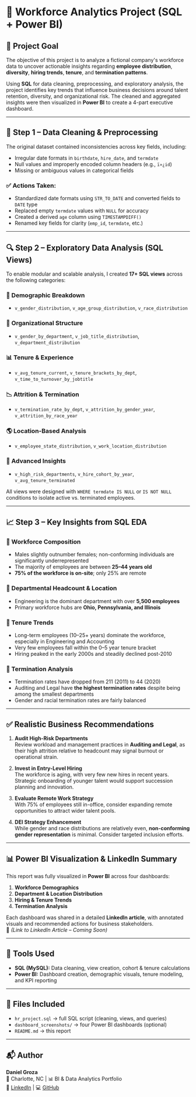 # 🧠 Workforce Analytics Project (SQL + Power BI)

## 📌 Project Goal

The objective of this project is to analyze a fictional company's workforce data to uncover actionable insights regarding **employee distribution**, **diversity**, **hiring trends**, **tenure**, and **termination patterns**. 

Using **SQL** for data cleaning, preprocessing, and exploratory analysis, the project identifies key trends that influence business decisions around talent retention, diversity, and organizational risk. The cleaned and aggregated insights were then visualized in **Power BI** to create a 4-part executive dashboard.

---

## 🧼 Step 1 – Data Cleaning & Preprocessing

The original dataset contained inconsistencies across key fields, including:
- Irregular date formats in `birthdate`, `hire_date`, and `termdate`
- Null values and improperly encoded column headers (e.g., `ï»¿id`)
- Missing or ambiguous values in categorical fields

### ✅ Actions Taken:
- Standardized date formats using `STR_TO_DATE` and converted fields to `DATE` type
- Replaced empty `termdate` values with `NULL` for accuracy
- Created a derived `age` column using `TIMESTAMPDIFF()`
- Renamed key fields for clarity (`emp_id`, `termdate`, etc.)

---

## 🔍 Step 2 – Exploratory Data Analysis (SQL Views)

To enable modular and scalable analysis, I created **17+ SQL views** across the following categories:

### 🧬 Demographic Breakdown
- `v_gender_distribution`, `v_age_group_distribution`, `v_race_distribution`

### 🏢 Organizational Structure
- `v_gender_by_department`, `v_job_title_distribution`, `v_department_distribution`

### 📊 Tenure & Experience
- `v_avg_tenure_current`, `v_tenure_brackets_by_dept`, `v_time_to_turnover_by_jobtitle`

### 📉 Attrition & Termination
- `v_termination_rate_by_dept`, `v_attrition_by_gender_year`, `v_attrition_by_race_year`

### 🌎 Location-Based Analysis
- `v_employee_state_distribution`, `v_work_location_distribution`

### 🧠 Advanced Insights
- `v_high_risk_departments`, `v_hire_cohort_by_year`, `v_avg_tenure_terminated`

All views were designed with `WHERE termdate IS NULL` or `IS NOT NULL` conditions to isolate active vs. terminated employees. 

---

## 📈 Step 3 – Key Insights from SQL EDA

### 📌 Workforce Composition
- Males slightly outnumber females; non-conforming individuals are significantly underrepresented
- The majority of employees are between **25–44 years old**
- **75% of the workforce is on-site**; only 25% are remote

### 📌 Departmental Headcount & Location
- Engineering is the dominant department with over **5,500 employees**
- Primary workforce hubs are **Ohio, Pennsylvania, and Illinois**

### 📌 Tenure Trends
- Long-term employees (10–25+ years) dominate the workforce, especially in Engineering and Accounting
- Very few employees fall within the 0–5 year tenure bracket
- Hiring peaked in the early 2000s and steadily declined post-2010

### 📌 Termination Analysis
- Termination rates have dropped from 211 (2011) to 44 (2020)
- Auditing and Legal have **the highest termination rates** despite being among the smallest departments
- Gender and racial termination rates are fairly balanced

---

## ✅ Realistic Business Recommendations

1. **Audit High-Risk Departments**  
   Review workload and management practices in **Auditing and Legal**, as their high attrition relative to headcount may signal burnout or operational strain.

2. **Invest in Entry-Level Hiring**  
   The workforce is aging, with very few new hires in recent years. Strategic onboarding of younger talent would support succession planning and innovation.

3. **Evaluate Remote Work Strategy**  
   With 75% of employees still in-office, consider expanding remote opportunities to attract wider talent pools.

4. **DEI Strategy Enhancement**  
   While gender and race distributions are relatively even, **non-conforming gender representation** is minimal. Consider targeted inclusion efforts.

---

## 📊 Power BI Visualization & LinkedIn Summary

This report was fully visualized in **Power BI** across four dashboards:
1. **Workforce Demographics**
2. **Department & Location Distribution**
3. **Hiring & Tenure Trends**
4. **Termination Analysis**

Each dashboard was shared in a detailed **LinkedIn article**, with annotated visuals and recommended actions for business stakeholders.  
🔗 *(Link to LinkedIn Article – Coming Soon)*

---

## 🧠 Tools Used

- **SQL (MySQL):** Data cleaning, view creation, cohort & tenure calculations
- **Power BI:** Dashboard creation, demographic visuals, tenure modeling, and KPI reporting

---

## 📁 Files Included

- `hr_project.sql` → full SQL script (cleaning, views, and queries)
- `dashboard_screenshots/` → four Power BI dashboards (optional)
- `README.md` → this report

---

## 📬 Author

**Daniel Groza**  
📍 Charlotte, NC | 📊 BI & Data Analytics Portfolio  
💼 [LinkedIn](https://www.linkedin.com/in/your-profile) | 💻 [GitHub](https://github.com/your-repo)  
